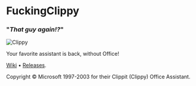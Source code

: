 # FuckingClippy
### "*That guy again!?*"

![Clippy](https://guitarxhero.github.com/imgs/fc2.png)

Your favorite assistant is back, without Office!

[Wiki][wiki] • [Releases][releases].

Copyright © Microsoft 1997-2003 for their Clippit (Clippy) Office Assistant.

[wiki]: https://github.com/guitarxhero/FuckingClippy/wiki
[releases]: https://github.com/guitarxhero/FuckingClippy/releases
[license]: LICENSE